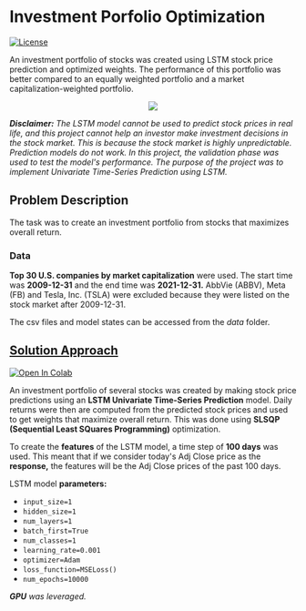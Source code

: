 # Investment Porfolio Optimization

<a href="https://github.com/georgemuriithi/investment-portfolio-optim/blob/main/LICENSE">
    <img alt="License" src="https://img.shields.io/github/license/georgemuriithi/investment-portfolio-optim.svg?color=blue&cachedrop">
</a>

An investment portfolio of stocks was created using LSTM stock price prediction and optimized weights. The performance of this portfolio was better compared to an equally weighted portfolio and a market capitalization-weighted portfolio.

<p align="center">
  <img src="https://user-images.githubusercontent.com/21691211/155658959-cfd8f6cf-2baa-4a6a-afa8-274e7eddb3fd.png">
</p>

***Disclaimer:** The LSTM model cannot be used to predict stock prices in real life, and this project cannot help an investor make investment decisions in the stock market. This is because the stock market is highly unpredictable. Prediction models do not work. In this project, the validation phase was used to test the model's performance. The purpose of the project was to implement Univariate Time-Series Prediction using LSTM.*

## Problem Description
The task was to create an investment portfolio from stocks that maximizes overall return.

### Data
**Top 30 U.S. companies by market capitalization** were used. The start time was **2009-12-31** and the end time was **2021-12-31.** AbbVie (ABBV), Meta (FB) and Tesla, Inc. (TSLA) were excluded because they were listed on the stock market after 2009-12-31.

The csv files and model states can be accessed from the *data* folder.

## <a href="https://github.com/georgemuriithi/investment-portfolio-optim/blob/main/Investment-Portfolio-Optimization.ipynb">Solution Approach</a>
<a href="https://colab.research.google.com/drive/1Rd7xhUgp3OQO5u-bGqIT4cb29zJvWeXG?usp=sharing">
    <img alt="Open In Colab" src="https://colab.research.google.com/assets/colab-badge.svg">
</a>

An investment portfolio of several stocks was created by making stock price predictions using an **LSTM Univariate Time-Series Prediction** model. Daily returns were then are computed from the predicted stock prices and used to get weights that maximize overall return. This was done using **SLSQP (Sequential Least SQuares Programming)** optimization.

To create the **features** of the LSTM model, a time step of **100 days** was used. This meant that if we consider today's Adj Close price as the **response,** the features will be the Adj Close prices of the past 100 days.

LSTM model **parameters:**

- `input_size=1`
- `hidden_size=1`
- `num_layers=1`
- `batch_first=True`
- `num_classes=1`
- `learning_rate=0.001`
- `optimizer=Adam`
- `loss_function=MSELoss()`
- `num_epochs=10000`

***GPU** was leveraged.*
